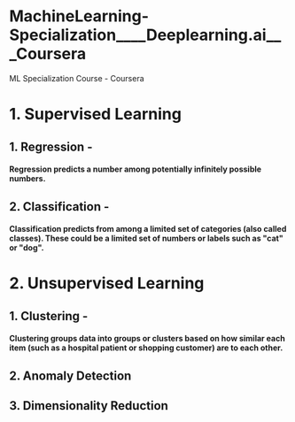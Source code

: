 # MachineLearning-Specialization____Deeplearning.ai___Coursera
ML Specialization Course - Coursera


# 1. Supervised Learning
## 1. Regression - 
#### Regression predicts a number among potentially infinitely possible numbers.
## 2. Classification - 
#### Classification predicts from among a limited set of categories (also called classes). These could be a limited set of numbers or labels such as "cat" or "dog".

# 2. Unsupervised Learning
## 1. Clustering - 
#### Clustering groups data into groups or clusters based on how similar each item (such as a hospital patient or shopping customer) are to each other.
## 2. Anomaly Detection
## 3. Dimensionality Reduction
